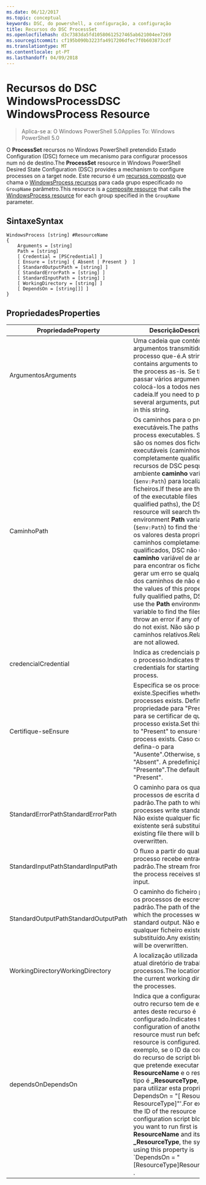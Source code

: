 ```yaml
---
ms.date: 06/12/2017
ms.topic: conceptual
keywords: DSC, do powershell, a configuração, a configuração
title: Recursos do DSC ProcessSet
ms.openlocfilehash: d3c7383da5fd10580612527465ab621004ee7269
ms.sourcegitcommit: cf195b090b3223fa4917206dfec7f0b603873cdf
ms.translationtype: MT
ms.contentlocale: pt-PT
ms.lasthandoff: 04/09/2018
---
```

# <a name="dsc-windowsprocess-resource"></a><span data-ttu-id="cc149-103">Recursos do DSC WindowsProcess</span><span class="sxs-lookup"><span data-stu-id="cc149-103">DSC WindowsProcess Resource</span></span>

> <span data-ttu-id="cc149-104">Aplica-se a: O Windows PowerShell 5.0</span><span class="sxs-lookup"><span data-stu-id="cc149-104">Applies To: Windows PowerShell 5.0</span></span>

<span data-ttu-id="cc149-105">O **ProcessSet** recursos no Windows PowerShell pretendido Estado Configuration (DSC) fornece um mecanismo para configurar processos num nó de destino.</span><span class="sxs-lookup"><span data-stu-id="cc149-105">The **ProcessSet** resource in Windows PowerShell Desired State Configuration (DSC) provides a mechanism to configure processes on a target node.</span></span> <span data-ttu-id="cc149-106">Este recurso é um [recursos composto](authoringResourceComposite.md) que chama o [WindowsProcess recursos](windowsProcessResource.md) para cada grupo especificado no `GroupName` parâmetro.</span><span class="sxs-lookup"><span data-stu-id="cc149-106">This resource is a [composite resource](authoringResourceComposite.md) that calls the [WindowsProcess resource](windowsProcessResource.md) for each group specified in the `GroupName` parameter.</span></span>

## <a name="syntax"></a><span data-ttu-id="cc149-107">Sintaxe</span><span class="sxs-lookup"><span data-stu-id="cc149-107">Syntax</span></span>

```
WindowsProcess [string] #ResourceName
{
    Arguments = [string]
    Path = [string]
    [ Credential = [PSCredential] ]
    [ Ensure = [string] { Absent | Present }  ]
    [ StandardOutputPath = [string] ]
    [ StandardErrorPath = [string] ]
    [ StandardInputPath = [string] ]
    [ WorkingDirectory = [string] ]
    [ DependsOn = [string[]] ]
}
```

## <a name="properties"></a><span data-ttu-id="cc149-108">Propriedades</span><span class="sxs-lookup"><span data-stu-id="cc149-108">Properties</span></span>
|  <span data-ttu-id="cc149-109">Propriedade</span><span class="sxs-lookup"><span data-stu-id="cc149-109">Property</span></span>  |  <span data-ttu-id="cc149-110">Descrição</span><span class="sxs-lookup"><span data-stu-id="cc149-110">Description</span></span>   |
|---|---|
| <span data-ttu-id="cc149-111">Argumentos</span><span class="sxs-lookup"><span data-stu-id="cc149-111">Arguments</span></span>| <span data-ttu-id="cc149-112">Uma cadeia que contém os argumentos transmitidos para o processo que-é.</span><span class="sxs-lookup"><span data-stu-id="cc149-112">A string that contains arguments to pass to the process as-is.</span></span> <span data-ttu-id="cc149-113">Se tiver de passar vários argumentos, colocá-los a todos nesta cadeia.</span><span class="sxs-lookup"><span data-stu-id="cc149-113">If you need to pass several arguments, put them all in this string.</span></span>|
| <span data-ttu-id="cc149-114">Caminho</span><span class="sxs-lookup"><span data-stu-id="cc149-114">Path</span></span>| <span data-ttu-id="cc149-115">Os caminhos para o processo de executáveis.</span><span class="sxs-lookup"><span data-stu-id="cc149-115">The paths to the process executables.</span></span> <span data-ttu-id="cc149-116">Se estes são os nomes dos ficheiros executáveis (caminhos completamente qualificados), os recursos de DSC pesquisará o ambiente **caminho** variável (`$env:Path`) para localizar os ficheiros.</span><span class="sxs-lookup"><span data-stu-id="cc149-116">If these are the names of the executable files (not fully qualified paths), the DSC resource will search the environment **Path** variable (`$env:Path`) to find the files.</span></span> <span data-ttu-id="cc149-117">Se os valores desta propriedade caminhos completamente qualificados, DSC não utilizará o **caminho** variável de ambiente para encontrar os ficheiros e irá gerar um erro se qualquer um dos caminhos de não existir.</span><span class="sxs-lookup"><span data-stu-id="cc149-117">If the values of this property are fully qualified paths, DSC will not use the **Path** environment variable to find the files, and will throw an error if any of the paths do not exist.</span></span> <span data-ttu-id="cc149-118">Não são permitidos caminhos relativos.</span><span class="sxs-lookup"><span data-stu-id="cc149-118">Relative paths are not allowed.</span></span>|
| <span data-ttu-id="cc149-119">credencial</span><span class="sxs-lookup"><span data-stu-id="cc149-119">Credential</span></span>| <span data-ttu-id="cc149-120">Indica as credenciais para iniciar o processo.</span><span class="sxs-lookup"><span data-stu-id="cc149-120">Indicates the credentials for starting the process.</span></span>|
| <span data-ttu-id="cc149-121">Certifique-se</span><span class="sxs-lookup"><span data-stu-id="cc149-121">Ensure</span></span>| <span data-ttu-id="cc149-122">Especifica se os processos existe.</span><span class="sxs-lookup"><span data-stu-id="cc149-122">Specifies whether the processes exists.</span></span> <span data-ttu-id="cc149-123">Defina esta propriedade para "Presente" para se certificar de que o processo exista.</span><span class="sxs-lookup"><span data-stu-id="cc149-123">Set this property to "Present" to ensure that the process exists.</span></span> <span data-ttu-id="cc149-124">Caso contrário, defina-o para "Ausente".</span><span class="sxs-lookup"><span data-stu-id="cc149-124">Otherwise, set it to "Absent".</span></span> <span data-ttu-id="cc149-125">A predefinição é "Presente".</span><span class="sxs-lookup"><span data-stu-id="cc149-125">The default is "Present".</span></span>|
| <span data-ttu-id="cc149-126">StandardErrorPath</span><span class="sxs-lookup"><span data-stu-id="cc149-126">StandardErrorPath</span></span>| <span data-ttu-id="cc149-127">O caminho para os quais os processos de escrita de erro padrão.</span><span class="sxs-lookup"><span data-stu-id="cc149-127">The path to which the processes write standard error.</span></span> <span data-ttu-id="cc149-128">Não existe qualquer ficheiro existente será substituído.</span><span class="sxs-lookup"><span data-stu-id="cc149-128">Any existing file there will be overwritten.</span></span>|
| <span data-ttu-id="cc149-129">StandardInputPath</span><span class="sxs-lookup"><span data-stu-id="cc149-129">StandardInputPath</span></span>| <span data-ttu-id="cc149-130">O fluxo a partir do qual o processo recebe entrada padrão.</span><span class="sxs-lookup"><span data-stu-id="cc149-130">The stream from which the process receives standard input.</span></span>|
| <span data-ttu-id="cc149-131">StandardOutputPath</span><span class="sxs-lookup"><span data-stu-id="cc149-131">StandardOutputPath</span></span>| <span data-ttu-id="cc149-132">O caminho do ficheiro para que os processos de escrever a saída padrão.</span><span class="sxs-lookup"><span data-stu-id="cc149-132">The path of the file to which the processes write standard output.</span></span> <span data-ttu-id="cc149-133">Não existe qualquer ficheiro existente será substituído.</span><span class="sxs-lookup"><span data-stu-id="cc149-133">Any existing file there will be overwritten.</span></span>|
| <span data-ttu-id="cc149-134">WorkingDirectory</span><span class="sxs-lookup"><span data-stu-id="cc149-134">WorkingDirectory</span></span>| <span data-ttu-id="cc149-135">A localização utilizada como o atual diretório de trabalho para processos.</span><span class="sxs-lookup"><span data-stu-id="cc149-135">The location used as the current working directory for the processes.</span></span>|
| <span data-ttu-id="cc149-136">dependsOn</span><span class="sxs-lookup"><span data-stu-id="cc149-136">DependsOn</span></span> | <span data-ttu-id="cc149-137">Indica que a configuração de outro recurso tem de executar antes deste recurso é configurado.</span><span class="sxs-lookup"><span data-stu-id="cc149-137">Indicates that the configuration of another resource must run before this resource is configured.</span></span> <span data-ttu-id="cc149-138">Por exemplo, se o ID da configuração do recurso de script bloco de que pretende executar primeiro é **ResourceName** e o respetivo tipo é **_ResourceType**, a sintaxe para utilizar esta propriedade é ' DependsOn = "[ ResourceName ResourceType]"'.</span><span class="sxs-lookup"><span data-stu-id="cc149-138">For example, if the ID of the resource configuration script block that you want to run first is **ResourceName** and its type is **_ResourceType**, the syntax for using this property is \`DependsOn = "[ResourceType]ResourceName"\`\` .</span></span>|